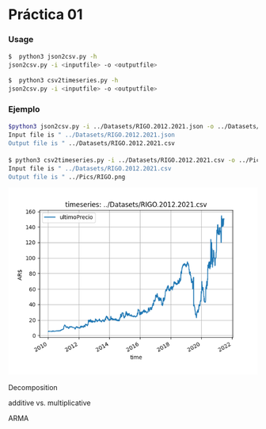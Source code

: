# Práctica 01



### Usage

```bash
$  python3 json2csv.py -h
json2csv.py -i <inputfile> -o <outputfile>
```

```bash
$  python3 csv2timeseries.py -h
json2csv.py -i <inputfile> -o <outputfile>
```

### Ejemplo

```bash
$python3 json2csv.py -i ../Datasets/RIGO.2012.2021.json -o ../Datasets/RIGO.2012.2021.csv
Input file is " ../Datasets/RIGO.2012.2021.json
Output file is " ../Datasets/RIGO.2012.2021.csv

$ python3 csv2timeseries.py -i ../Datasets/RIGO.2012.2021.csv -o ../Pics/RIGO.png
Input file is " ../Datasets/RIGO.2012.2021.csv
Output file is " ../Pics/RIGO.png

```

<img src="Pics/RIGO.png">

Decomposition

additive vs. multiplicative

ARMA